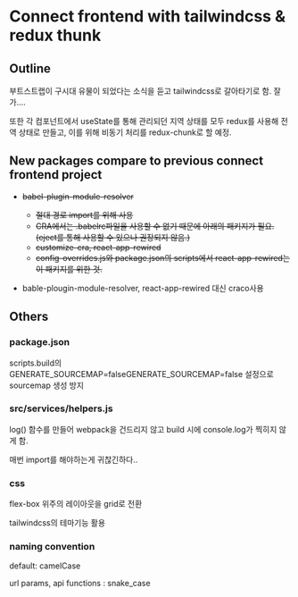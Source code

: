 # Connect frontend with tailwindcss & redux thunk

## Outline

부트스트랩이 구시대 유물이 되었다는 소식을 듣고 tailwindcss로 갈아타기로 함. 잘가....

또한 각 컴포넌트에서 useState를 통해 관리되던 지역 상태를 모두 redux를 사용해 전역 상태로 만들고, 이를 위해 비동기 처리를 redux-chunk로 할 예정.

## New packages compare to previous connect frontend project

<del>

- babel-plugin-module-resolver

  - 절대 경로 import를 위해 사용
  - CRA에서는 .babelrc파일을 사용할 수 없기 때문에 아래의 패키지가 필요.(eject를 통해 사용할 수 있으나 권장되지 않음.)
  - customize-cra, react-app-rewired
  - config-overrides.js와 package.json의 scripts에서 react-app-rewired는 이 패키지를 위한 것.

</del>

- bable-plougin-module-resolver, react-app-rewired 대신 craco사용

## Others

### package.json

scripts.build의 GENERATE_SOURCEMAP=falseGENERATE_SOURCEMAP=false 설정으로 sourcemap 생성 방지

### src/services/helpers.js

log() 함수를 만들어 webpack을 건드리지 않고 build 시에 console.log가 찍히지 않게 함.

매번 import를 해야하는게 귀찮긴하다..

### css

flex-box 위주의 레이아웃을 grid로 전환

tailwindcss의 테마기능 활용

### naming convention

default: camelCase

url params, api functions : snake_case
